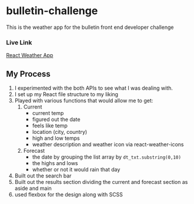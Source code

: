 # bulletin-challenge
This is the weather app for the bulletin front end developer challenge

### Live Link

[React Weather App](https://blackmg27.github.io/bulletin-challenge/)

## My Process 

1. I experimented with the both APIs to see what I was dealing with. 
2. I set up my React file structure to my liking 
3. Played with various functions that would allow me to get:
   1. Current 
      - current temp 
      - figured out the date 
      - feels like temp
      - location (city, country)
      - high and low temps
      - weather description and weather icon via react-weather-icons
    2. Forecast
        - the date by grouping the list array by `dt_txt.substring(0,10)` 
        - the highs and lows 
        - whether or not it would rain that day
4. Built out the search bar 
5. Built out the results section dividing the current and forecast section as aside and main 
6. used flexbox for the design along with SCSS
